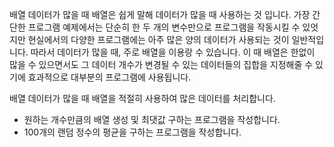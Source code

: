 배열
데이터가 많을 때
배열은 쉽게 말해 데이터가 많을 때 사용하는 것 입니다. 가장 간단한 프로그램 예제에서는 단순히 한 두 개의 변수만으로 프로그램을 작동시킬 수 있엇지만 현실에서의 다양한 프로그램에는 아주 많은 양의 데이터가 사용되는 것이 일반적입니다.
따라서 데이터가 많을 때, 주로 배열을 이용랑 수 있습니다.
이 때 배열은 한없이 많을 수 있으면서도 그 데이터 개수가 변경될 수 있는 데이터들의 집합을 지정해줄 수 있기에 효과적으로 대부분의 프로그램에 사용됩니다.

배열
데이터가 많을 때
배열을 적절히 사용하여 많은 데이터를 처리합니다.

- 원하는 개수만큼의 배열 생성 및 최댓값 구하는 프로그램을 작성합니다.
- 100개의 랜덤 정수의 평균을 구하는 프로그램을 작성합니다.